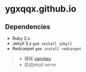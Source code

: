 # ygxqqx.github.io

## Dependencies

+ Ruby 2.x
+ Jekyll 3.x `gem install jekyll`
+ Redcaepet `gem install redcarpet` 

> - 模板 [yanyiwu]
> - 启动jekyll serve



[yanyiwu]:https://github.com/yanyiwu
